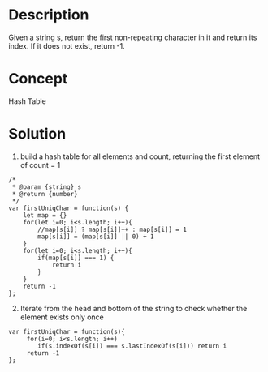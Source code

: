 # Description
Given a string s, return the first non-repeating character in it and return its index. If it does not exist, return -1.
# Concept
Hash Table
# Solution
1. build a hash table for all elements and count, returning the first element of count = 1 
```
/*
 * @param {string} s
 * @return {number}
 */
var firstUniqChar = function(s) {
    let map = {}
    for(let i=0; i<s.length; i++){
        //map[s[i]] ? map[s[i]]++ : map[s[i]] = 1
        map[s[i]] = (map[s[i]] || 0) + 1
    }
    for(let i=0; i<s.length; i++){
        if(map[s[i]] === 1) {
            return i
        }
    }
    return -1
};
```
2. Iterate from the head and bottom of the string to check whether the element exists only once
```
var firstUniqChar = function(s){
     for(i=0; i<s.length; i++)
        if(s.indexOf(s[i]) === s.lastIndexOf(s[i])) return i
     return -1
};
```
